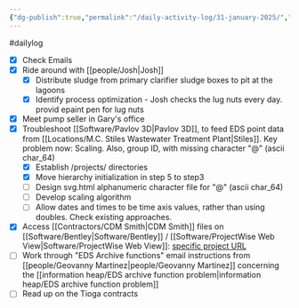 ```yaml
---
{"dg-publish":true,"permalink":"/daily-activity-log/31-january-2025/","noteIcon":"","created":"2025-01-31T09:46:03.402-06:00"}
---
```


#dailylog 
- [x] Check Emails
- [x] Ride around with [[people/Josh\|Josh]]
	- [x] Distribute sludge from primary clarifier sludge boxes to pit at the lagoons
	- [x] Identify process optimization - Josh checks the lug nuts every day. provid epaint pen for lug nuts
- [x] Meet pump seller in Gary's office
- [x] Troubleshoot [[Software/Pavlov 3D\|Pavlov 3D]], to feed EDS point data from [[Locations/M.C. Stiles Wastewater Treatment Plant\|Stiles]]. Key problem now: Scaling. Also, group ID, with missing character "@" (ascii char_64)
	- [x] Establish /projects/ directories
	- [x] Move hierarchy initialization in step 5 to step3
	- [ ] Design svg.html alphanumeric character file for "@" (ascii char_64)
	- [ ] Develop scaling algorithm
	- [ ] Allow dates and times to be time axis values, rather than using doubles. Check existing approaches.
- [x] Access [[Contractors/CDM Smith\|CDM Smith]] files on [[Software/Bentley\|Software/Bentley]] / [[Software/ProjectWise Web View\|Software/ProjectWise Web View]]: [specific project URL](https://connect-projectwisewebview.bentley.com/connection/9ec17b8d957a12eaa066d17a77c184371328ab9e?project=22e9fe05-ab91-4d9c-9086-b0db16cffeea)
- [ ] Work through "EDS Archive functions" email instructions from [[people/Geovanny Martinez\|people/Geovanny Martinez]] concerning the [[information heap/EDS archive function problem\|information heap/EDS archive function problem]]
- [ ] Read up on the Tioga contracts
